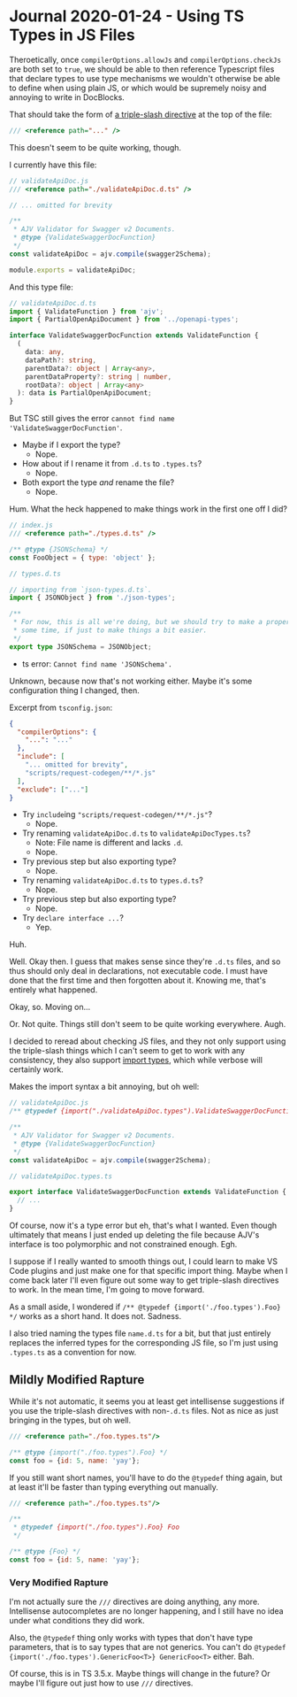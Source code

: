 Journal 2020-01-24 - Using TS Types in JS Files
========

Theroetically, once `compilerOptions.allowJs` and `compilerOptions.checkJs` are both set to `true`, we should be able to then reference Typescript files that declare types to use type mechanisms we wouldn't otherwise be able to define when using plain JS, or which would be supremely noisy and annoying to write in DocBlocks.

That should take the form of [a triple-slash directive](https://www.typescriptlang.org/docs/handbook/triple-slash-directives.html) at the top of the file:

```js
/// <reference path="..." />
```

This doesn't seem to be quite working, though.

I currently have this file:

```js
// validateApiDoc.js
/// <reference path="./validateApiDoc.d.ts" />

// ... omitted for brevity

/**
 * AJV Validator for Swagger v2 Documents.
 * @type {ValidateSwaggerDocFunction}
 */
const validateApiDoc = ajv.compile(swagger2Schema);

module.exports = validateApiDoc;
```

And this type file:

```typescript
// validateApiDoc.d.ts
import { ValidateFunction } from 'ajv';
import { PartialOpenApiDocument } from '../openapi-types';

interface ValidateSwaggerDocFunction extends ValidateFunction {
  (
    data: any,
    dataPath?: string,
    parentData?: object | Array<any>,
    parentDataProperty?: string | number,
    rootData?: object | Array<any>
  ): data is PartialOpenApiDocument;
}
```

But TSC still gives the error `cannot find name 'ValidateSwaggerDocFunction'`.

- Maybe if I export the type?
    - Nope.
- How about if I rename it from `.d.ts` to `.types.ts`?
    - Nope.
- Both export the type _and_ rename the file?
    - Nope.

Hum.  What the heck happened to make things work in the first one off I did?

```js
// index.js
/// <reference path="./types.d.ts" />

/** @type {JSONSchema} */
const FooObject = { type: 'object' };
```

```typescript
// types.d.ts

// importing from `json-types.d.ts`.
import { JSONObject } from './json-types';

/**
 * For now, this is all we're doing, but we should try to make a proper type
 * some time, if just to make things a bit easier.
 */
export type JSONSchema = JSONObject;
```

- ts error: `Cannot find name 'JSONSchema'.`

Unknown, because now that's not working either.  Maybe it's some configuration thing I changed, then.

Excerpt from `tsconfig.json`:

```json
{
  "compilerOptions": {
    "...": "..."
  },
  "include": [
    "... omitted for brevity",
    "scripts/request-codegen/**/*.js"
  ],
  "exclude": ["..."]
}
```

- Try `include`ing `"scripts/request-codegen/**/*.js"`?
    - Nope.
- Try renaming `validateApiDoc.d.ts` to `validateApiDocTypes.ts`?
    - Note: File name is different and lacks `.d`.
    - Nope.
- Try previous step but also exporting type?
    - Nope.
- Try renaming `validateApiDoc.d.ts` to `types.d.ts`?
    - Nope.
- Try previous step but also exporting type?
    - Nope.
- Try `declare interface ...`?
    - Yep.

Huh.

Well.  Okay then.  I guess that makes sense since they're `.d.ts` files, and so thus should only deal in declarations, not executable code.  I must have done that the first time and then forgotten about it.  Knowing me, that's entirely what happened.

Okay, so.  Moving on...

Or.  Not quite.  Things still don't seem to be quite working everywhere.  Augh.

I decided to reread about checking JS files, and they not only support using the triple-slash things which I can't seem to get to work with any consistency, they also support [import types](https://www.typescriptlang.org/docs/handbook/type-checking-javascript-files.html#import-types), which while verbose will certainly work.

Makes the import syntax a bit annoying, but oh well:

```js
// validateApiDoc.js
/** @typedef {import("./validateApiDoc.types").ValidateSwaggerDocFunction} ValidateSwaggerDocFunction */

/**
 * AJV Validator for Swagger v2 Documents.
 * @type {ValidateSwaggerDocFunction}
 */
const validateApiDoc = ajv.compile(swagger2Schema);
```

```typescript
// validateApiDoc.types.ts

export interface ValidateSwaggerDocFunction extends ValidateFunction {
  // ...
}
```

Of course, now it's a type error but eh, that's what I wanted.  Even though ultimately that means I just ended up deleting the file because AJV's interface is too polymorphic and not constrained enough.  Egh.

I suppose if I really wanted to smooth things out, I could learn to make VS Code plugins and just make one for that specific import thing.  Maybe when I come back later I'll even figure out some way to get triple-slash directives to work.  In the mean time, I'm going to move forward.

As a small aside, I wondered if `/** @typedef {import('./foo.types').Foo} */` works as a short hand.  It does not.  Sadness.

I also tried naming the types file `name.d.ts` for a bit, but that just entirely replaces the inferred types for the corresponding JS file, so I'm just using `.types.ts` as a convention for now.



## Mildly Modified Rapture

While it's not automatic, it seems you at least get intellisense suggestions if you use the triple-slash directives with non-`.d.ts` files.  Not as nice as just bringing in the types, but oh well.

```js
/// <reference path="./foo.types.ts"/>

/** @type {import("./foo.types").Foo} */
const foo = {id: 5, name: 'yay'};
```

If you still want short names, you'll have to do the `@typedef` thing again, but at least it'll be faster than typing everything out manually.

```js
/// <reference path="./foo.types.ts"/>

/**
 * @typedef {import("./foo.types").Foo} Foo
 */

/** @type {Foo} */
const foo = {id: 5, name: 'yay'};
```


### Very Modified Rapture

I'm not actually sure the `///` directives are doing anything, any more.  Intellisense autocompletes are no longer happening, and I still have no idea under what conditions they did work.

Also, the `@typedef` thing only works with types that don't have type parameters, that is to say types that are not generics.  You can't do `@typedef {import('./foo.types').GenericFoo<T>} GenericFoo<T>` either.  Bah.

Of course, this is in TS 3.5.x.  Maybe things will change in the future?  Or maybe I'll figure out just how to use `///` directives.
